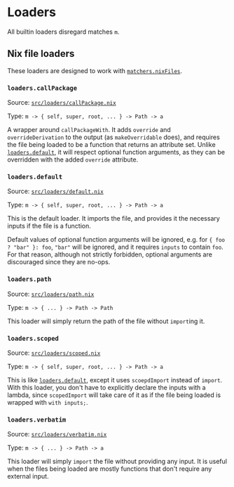 # Loaders

All builtin loaders disregard matches `m`.

## Nix file loaders

These loaders are designed to work with [`matchers.nixFiles`].

[`matchers.nixFiles`]: ../matchers#nixFiles

### `loaders.callPackage`

Source: [`src/loaders/callPackage.nix`](https://github.com/nix-community/haumea/blob/main/src/loaders/callPackage.nix)

Type: `m -> { self, super, root, ... } -> Path -> a`

A wrapper around `callPackageWith`.
It adds `override` and `overrideDerivation` to the output (as `makeOverridable` does),
and requires the file being loaded to be a function that returns an attribute set.
Unlike [`loaders.default`], it will respect optional function arguments,
as they can be overridden with the added `override` attribute.

### `loaders.default`

Source: [`src/loaders/default.nix`](https://github.com/nix-community/haumea/blob/main/src/loaders/default.nix)

Type: `m -> { self, super, root, ... } -> Path -> a`

This is the default loader.
It imports the file, and provides it the necessary inputs if the file is a function.

Default values of optional function arguments will be ignored, e.g.
for `{ foo ? "bar" }: foo`, `"bar"` will be ignored, and it requires `inputs` to contain `foo`.
For that reason, although not strictly forbidden, optional arguments are discouraged since they are no-ops.

### `loaders.path`

Source: [`src/loaders/path.nix`](https://github.com/nix-community/haumea/blob/main/src/loaders/path.nix)

Type: `m -> { ... } -> Path -> Path`

This loader will simply return the path of the file without `import`ing it.

### `loaders.scoped`

Source: [`src/loaders/scoped.nix`](https://github.com/nix-community/haumea/blob/main/src/loaders/scoped.nix)

Type: `m -> { self, super, root, ... } -> Path -> a`

This is like [`loaders.default`], except it uses `scoepdImport` instead of `import`.
With this loader, you don't have to explicitly declare the inputs with a lambda,
since `scopedImport` will take care of it as if the file being loaded is wrapped with `with inputs;`.

### `loaders.verbatim`

Source: [`src/loaders/verbatim.nix`](https://github.com/nix-community/haumea/blob/main/src/loaders/verbatim.nix)

Type: `m -> { ... } -> Path -> a`

This loader will simply `import` the file without providing any input.
It is useful when the files being loaded are mostly functions that don't require any external input.

[`loaders.default`]: #loadersdefault
